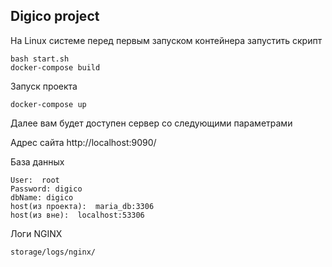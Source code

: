 ## Digico project

На Linux системе перед первым запуском контейнера запустить скрипт 

    bash start.sh
    docker-compose build

Запуск проекта 

    docker-compose up  


Далее вам будет доступен сервер со следующими параметрами 

Адрес сайта http://localhost:9090/

База данных
    
    User:  root
    Password: digico
    dbName: digico
    host(из проекта):  maria_db:3306
    host(из вне):  localhost:53306
    
    
    
Логи NGINX 
    
    storage/logs/nginx/
    
